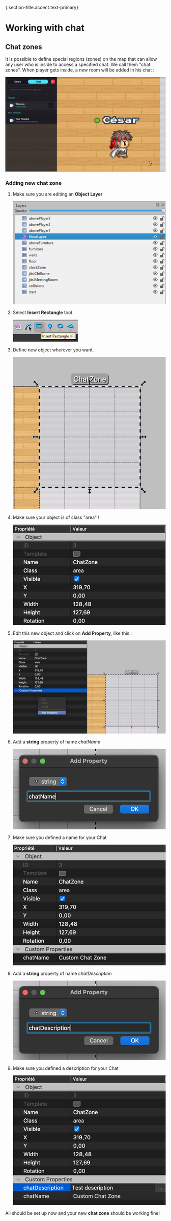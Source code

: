 {.section-title.accent.text-primary}
# Working with chat

## Chat zones

It is possible to define special regions (zones) on the map that can allow any user who is inside to access a specified chat. We call them "chat zones". When player gets inside, a new room will be added in his chat :

<div class="px-5 card rounded d-inline-block">
    <img class="document-img" src="images/chat/zones/0_chat_zones.gif" alt="" />
</div>

### Adding new **chat zone**

1. Make sure you are editing an **Object Layer**

    <div class="px-5 card rounded d-inline-block">
        <img class="document-img" src="images/camera/1_object_layer.png" alt="" />
    </div>

2. Select **Insert Rectangle** tool

    <div class="px-5 card rounded d-inline-block">
        <img class="document-img" src="images/camera/2_rectangle_zone.png" alt="" />
    </div>

3. Define new object wherever you want.

    <div class="px-5 card rounded d-inline-block">
        <img class="document-img" src="images/chat/zones/3_define_new_zone.png" alt="" />
    </div>

4. Make sure your object is of class "area" !

    <div class="px-5 card rounded d-inline-block">
        <img class="document-img" src="images/chat/zones/4_add_zone_type.png" alt="" />
    </div>

5. Edit this new object and click on **Add Property**, like this :

    <div class="px-5 card rounded d-inline-block">
        <img class="document-img" src="images/chat/zones/5_click_add_property.png" alt="" />
    </div>

6. Add a **string** property of name *chatName*

    <div class="px-5 card rounded d-inline-block">
        <img class="document-img" src="images/chat/zones/6_add_chatName_prop.png" alt="" />
    </div>

7. Make sure you defined a name for your Chat

    <div class="px-5 card rounded d-inline-block">
        <img class="document-img" src="images/chat/zones/7_make_sure_prop_defined.png" alt="" />
    </div>

8. Add a **string** property of name *chatDescription*

    <div class="px-5 card rounded d-inline-block">
        <img class="document-img" src="images/chat/zones/8_add_chatDescription_prop.png" alt="" />
    </div>

9. Make sure you defined a description for your Chat

    <div class="px-5 card rounded d-inline-block">
        <img class="document-img" src="images/chat/zones/9_make_sure_prop_defined.png" alt="" />
    </div>


All should be set up now and your new **chat zone** should be working fine!